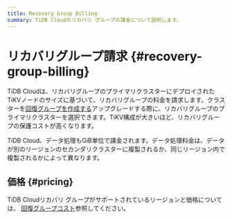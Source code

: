 ```yaml
---
title: Recovery Group Billing
summary: TiDB Cloudのリカバリ グループの課金について説明します。
---
```


# リカバリグループ請求 {#recovery-group-billing}

TiDB Cloudは、リカバリグループのプライマリクラスターにデプロイされたTiKVノードのサイズに基づいて、リカバリグループの料金を請求します。クラスターを[回復グループを作成する](/tidb-cloud/recovery-group-get-started.md)アップグレードする際に、リカバリグループのプライマリクラスターを選択できます。TiKV構成が大きいほど、リカバリグループの保護コストが高くなります。

TiDB Cloud、データ処理もGiB単位で課金されます。データ処理料金は、データが別のリージョンのセカンダリクラスターに複製されるか、同じリージョン内で複製されるかによって異なります。

## 価格 {#pricing}

TiDB Cloudリカバリ グループがサポートされているリージョンと価格については、 [回復グループコスト](https://www.pingcap.com/tidb-cloud-pricing-details/#recovery-group-cost)参照してください。

